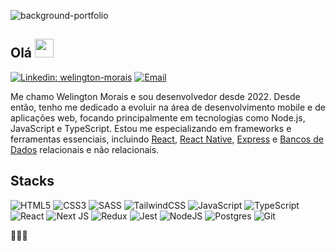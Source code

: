 ![background-portfolio](https://i.imgur.com/5Y9mfIo.png)
## Olá <img src="https://media.giphy.com/media/hvRJCLFzcasrR4ia7z/giphy.gif" width="30" >
[![Linkedin: welington-morais](https://img.shields.io/badge/-LinkedIn-0077B5?style=for-the-badge&logo=linkedin&logoColor=white&link=https://www.linkedin.com/in/welingtonmorais/)](https://www.linkedin.com/in/welingtonmorais/) [![Email](https://img.shields.io/badge/-Email-%23333?style=for-the-badge&logo=gmail&logoColor=white)](mailto:welington.moraiss@gmail.com)

Me chamo Welington Morais e sou desenvolvedor desde 2022. Desde então, tenho me dedicado a evoluir na área de desenvolvimento mobile e de aplicações web, focando principalmente em tecnologias como Node.js, JavaScript e TypeScript. Estou me especializando em frameworks e ferramentas essenciais, incluindo [React](https://react.dev/), [React Native](https://nativebase.io/), [Express](https://expressjs.com/pt-br/) e [Bancos de Dados](https://www.mongodb.com/compare/relational-vs-non-relational-databases) relacionais e não relacionais. 

## Stacks
![HTML5](https://img.shields.io/badge/html5-%23E34F26.svg?style=for-the-badge&logo=html5&logoColor=white) ![CSS3](https://img.shields.io/badge/css3-%231572B6.svg?style=for-the-badge&logo=css3&logoColor=white) ![SASS](https://img.shields.io/badge/SASS-hotpink.svg?style=for-the-badge&logo=SASS&logoColor=white) ![TailwindCSS](https://img.shields.io/badge/tailwindcss-%2338B2AC.svg?style=for-the-badge&logo=tailwind-css&logoColor=white) ![JavaScript](https://img.shields.io/badge/javascript-%23323330.svg?style=for-the-badge&logo=javascript&logoColor=%23F7DF1E) ![TypeScript](https://img.shields.io/badge/typescript-%23007ACC.svg?style=for-the-badge&logo=typescript&logoColor=white) ![React](https://img.shields.io/badge/react-%2320232a.svg?style=for-the-badge&logo=react&logoColor=%2361DAFB) ![Next JS](https://img.shields.io/badge/Next-black?style=for-the-badge&logo=next.js&logoColor=white) ![Redux](https://img.shields.io/badge/redux-%23593d88.svg?style=for-the-badge&logo=redux&logoColor=white) ![Jest](https://img.shields.io/badge/-jest-%23C21325?style=for-the-badge&logo=jest&logoColor=white) ![NodeJS](https://img.shields.io/badge/node.js-6DA55F?style=for-the-badge&logo=node.js&logoColor=white) ![Postgres](https://img.shields.io/badge/postgres-%23316192.svg?style=for-the-badge&logo=postgresql&logoColor=white) ![Git](https://img.shields.io/badge/git-%23F05033.svg?style=for-the-badge&logo=git&logoColor=white) 


👨🏻‍💻
